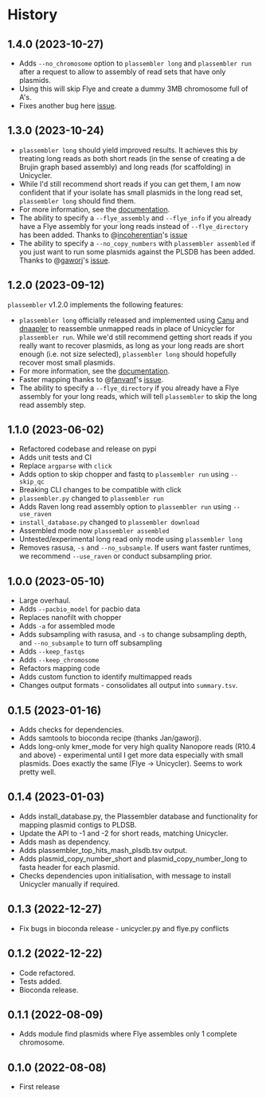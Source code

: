 # History

1.4.0 (2023-10-27)
------------------

* Adds `--no_chromosome` option to `plassembler long` and `plassembler run` after a request to allow to assembly of read sets that have only plasmids.
* Using this will skip Flye and create a dummy 3MB chromosome full of A's.
* Fixes another bug here [issue](https://github.com/gbouras13/plassembler/issues/37).


1.3.0 (2023-10-24)
------------------

* `plassembler long` should yield improved results. It achieves this by treating long reads as both short reads (in the sense of creating a de Brujin graph based assembly) and long reads (for scaffolding) in Unicycler.
* While I'd still recommend short reads if you can get them, I am now confident that if your isolate has small plasmids in the long read set, `plassembler long` should find them.
* For more information, see the [documentation](https://plassembler.readthedocs.io/en/latest/long/).
* The ability to specify a `--flye_assembly` and `--flye_info` if you already have a Flye assembly for your long reads instead of `--flye_directory` has been added. Thanks to @[incoherentian](https://github.com/incoherentian)'s [issue](https://github.com/gbouras13/plassembler/issues/37)
* The ability to specify a `--no_copy_numbers` with `plassembler assembled` if you just want to run some plasmids against the PLSDB has been added. Thanks to @[gaworj](https://github.com/gaworj)'s [issue](https://github.com/gbouras13/plassembler/issues/36).


1.2.0 (2023-09-12)
------------------

`plassembler` v1.2.0 implements the following features:

* `plassembler long` officially released and implemented using [Canu](https://github.com/marbl/canu) and [dnaapler](https://github.com/gbouras13/dnaapler) to reassemble unmapped reads in place of Unicycler for `plassembler run`. While we'd still recommend getting short reads if you really want to recover plasmids, as long as your long reads are short enough (i.e. not size selected), `plassembler long` should hopefully recover most small plasmids.
* For more information, see the [documentation](https://plassembler.readthedocs.io/en/latest/long/).
* Faster mapping thanks to @[fanvanf](https://github.com/fanvanf)'s [issue](https://github.com/gbouras13/plassembler/issues/29).
* The ability to specify a `--flye_directory` if you already have a Flye assembly for your long reads, which will tell `plassembler` to skip the long read assembly step.

1.1.0 (2023-06-02)
------------------

* Refactored codebase and release on pypi
* Adds unit tests and CI
* Replace `argparse` with `click`
* Adds option to skip chopper and fastq to `plassembler run` using `--skip_qc`
* Breaking CLI changes to be compatible with click
* `plassembler.py` changed to `plassembler run`
* Adds Raven long read assembly option to `plassembler run` using `--use_raven`
* `install_database.py` changed to `plassembler download`
* Assembled mode now `plassembler assembled`
* Untested/experimental long read only mode using `plassembler long`
* Removes rasusa, `-s` and `--no_subsample`. If users want faster runtimes, we recommend `--use_raven` or conduct subsampling prior.


1.0.0 (2023-05-10)
------------------

* Large overhaul.
* Adds `--pacbio_model` for pacbio data
* Replaces nanofilt with chopper
* Adds `-a` for assembled mode
* Adds subsampling with rasusa, and `-s` to change subsampling depth, and `--no_subsample` to turn off subsampling
* Adds `--keep_fastqs`
* Adds `--keep_chromosome`
* Refactors mapping code 
* Adds custom function to identify multimapped reads
* Changes output formats - consolidates all output into `summary.tsv`.


0.1.5 (2023-01-16)
------------------

* Adds checks for dependencies.
* Adds samtools to bioconda recipe (thanks Jan/gaworj).
* Adds long-only kmer_mode for very high quality Nanopore reads (R10.4 and above) - experimental until I get more data especially with small plasmids. Does exactly the same (Flye -> Unicycler). Seems to work pretty well. 


0.1.4 (2023-01-03)
------------------

* Adds install_database.py, the Plassembler database and functionality for mapping plasmid contigs to PLDSB.
* Update the API to -1 and -2 for short reads, matching Unicycler.
* Adds mash as dependency.
* Adds plassembler_top_hits_mash_plsdb.tsv output.
* Adds plasmid_copy_number_short and plasmid_copy_number_long to fasta header for each plasmid.
* Checks dependencies upon initialisation, with message to install Unicycler manually if required.

0.1.3 (2022-12-27)
------------------

* Fix bugs in bioconda release - unicycler.py and flye.py conflicts

0.1.2 (2022-12-22)
------------------

* Code refactored.
* Tests added.
* Bioconda release.

0.1.1 (2022-08-09)
------------------

* Adds module find plasmids where Flye assembles only 1 complete chromosome.


0.1.0 (2022-08-08)
------------------

* First release
